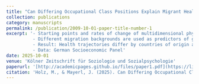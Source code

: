 ```yaml
---
title: "Can Differing Occupational Class Positions Explain Migrant Health Inequalities? Differences in Trajectories of Subjective Health Between Migrants and Native Germans over Time."
collection: publications
category: manuscripts
permalink: /publication/2009-10-01-paper-title-number-1
excerpt: '- Starting points and rates of change of multidimensional physical health are modelled as dependent variables 
          - Different migration backgrounds are used as predictors of growth parameters
          - Result: Health trajectories differ by countries of origin and can partially be explained by job context 
          - Data: German Socioeconomic Panel'
date: 2025-10-01
venue: 'Kölner Zeitschrift für Soziologie und Sozialpsychologie'
paperurl: '[http://academicpages.github.io/files/paper1.pdf](https://link.springer.com/article/10.1007/s11577-025-00985-3)'
citation: 'Holz, M., & Mayerl, J. (2025). Can Differing Occupational Class Positions Explain Migrant Health Inequalities? Differences in Trajectories of Subjective Health Between Migrants and Native Germans over Time. KZfSS Kölner Zeitschrift für Soziologie und Sozialpsychologie, 77(1), 27-52.'
---
```


